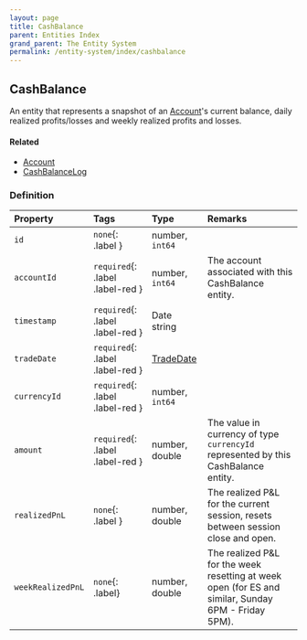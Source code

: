 ```yaml
---
layout: page
title: CashBalance
parent: Entities Index
grand_parent: The Entity System
permalink: /entity-system/index/cashbalance
---
```


## CashBalance
An entity that represents a snapshot of an [Account]({{site.baseurl}}/entity-system/index/account)'s current balance, daily realized profits/losses and weekly realized profits and losses.

#### Related
- [Account]({{site.baseurl}}/entity-system/index/account)
- [CashBalanceLog]({{site.baseurl}}/entity-system/index/cashbalancelog) 

### Definition

| Property | Tags | Type | Remarks
|:---------|:-----|:-----|:--------------------
| `id` | `none`{: .label } | number, `int64` | 
| `accountId` | `required`{: .label .label-red } | number, `int64` | The account associated with this CashBalance entity.
| `timestamp` | `required`{: .label .label-red } | Date string |
| `tradeDate` | `required`{: .label .label-red } | [TradeDate]({{site.baseurl}}/entity-system/index/tradedate) | 
| `currencyId` | `required`{: .label .label-red } | number, `int64` |
| `amount` | `required`{: .label .label-red } | number, double | The value in currency of type `currencyId` represented by this CashBalance entity.
| `realizedPnL` | `none`{: .label } | number, double | The realized P&L for the current session, resets between session close and open.
| `weekRealizedPnL` | `none`{: .label} | number, double | The realized P&L for the week resetting at week open (for ES and similar, Sunday 6PM - Friday 5PM).